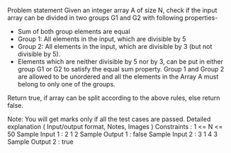 Problem statement
Given an integer array A of size N, check if the input array can be divided in two groups G1 and G2 with following properties-

- Sum of both group elements are equal
- Group 1: All elements in the input, which are divisible by 5
- Group 2: All elements in the input, which are divisible by 3 (but not divisible by 5).
- Elements which are neither divisible by 5 nor by 3, can be put in either group G1 or G2 to satisfy the equal sum property.
  Group 1 and Group 2 are allowed to be unordered and all the elements in the Array A must belong to only one of the groups.

Return true, if array can be split according to the above rules, else return false.

Note: You will get marks only if all the test cases are passed.
Detailed explanation ( Input/output format, Notes, Images )
Constraints :
1 <= N <= 50
Sample Input 1 :
2
1 2
Sample Output 1 :
false
Sample Input 2 :
3
1 4 3
Sample Output 2 :
true
